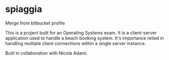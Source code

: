 # spiaggia
Merge from bitbucket profile

This is a project built for an Operating Systems exam. It is a client-server application used to handle a beach booking system. It's importance relied in handling multiple client connections within a single server instance.

Built in collaboration with Nicola Adami.

